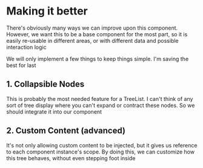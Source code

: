# Making it better

There's obviously many ways we can improve upon this component. However, we want
this to be a base component for the most part, so it is easily re-usable in
different areas, or with different data and possible interaction logic

We will only implement a few things to keep things simple. I'm saving the best
for last

## 1. Collapsible Nodes

This is probably the most needed feature for a TreeList. I can't think of any
sort of tree display where you can't expand or contract these nodes. So we
should integrate it into our component

## 2. Custom Content (advanced)

It's not only allowing custom content to be injected, but it gives us reference
to each component instance's scope. By doing this, we can customize how this
tree behaves, without even stepping foot inside

